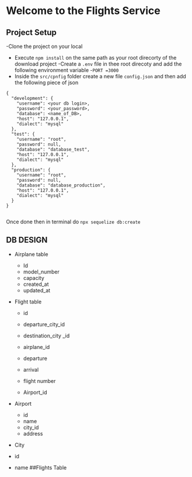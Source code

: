 # Welcome to the Flights Service

## Project Setup

-Clone the project on your local

- Execute `npm install` on the same path as your root direcorty of the download project
  -Create a `.env` file in thee root direcoty and add the following environment variable -`PORT =3000`
- Inside the `src/cpnfig` folder create a new file `config.json` and then add the following piece of json

```
{
  "development": {
    "username": <your db login>,
    "password": <your_password>,
    "database": <name_of_DB>,
    "host": "127.0.0.1",
    "dialect": "mysql"
  },
  "test": {
    "username": "root",
    "password": null,
    "database": "database_test",
    "host": "127.0.0.1",
    "dialect": "mysql"
  },
  "production": {
    "username": "root",
    "password": null,
    "database": "database_production",
    "host": "127.0.0.1",
    "dialect": "mysql"
  }
}


```

Once done then in terminal do `npx sequelize db:create`

## DB DESIGN

- Airplane table

  - Id
  - model_number
  - capacity
  - created_at
  - updated_at

- Flight table

  - id
  - departure_city_id
  - destination_city \_id

  - airplane_id
  - departure
  - arrival
  - flight number
  - Airport_id

- Airport

  - id
  - name
  - city_id
  - address

- City
- id
- name
  ##Flights Table
